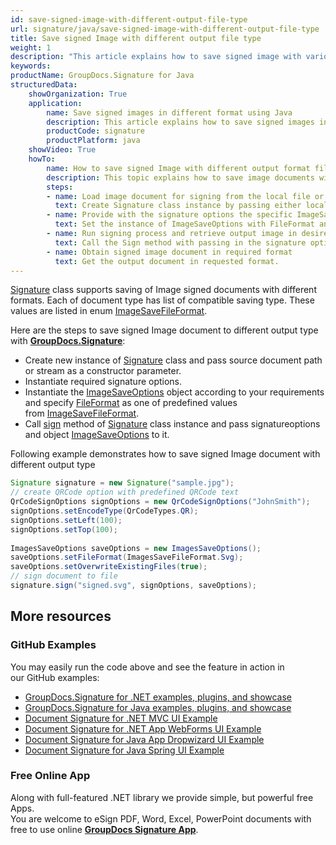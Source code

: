 ```yaml
---
id: save-signed-image-with-different-output-file-type
url: signature/java/save-signed-image-with-different-output-file-type
title: Save signed Image with different output file type
weight: 1
description: "This article explains how to save signed image with various image formats by GroupDocs.Signature API."
keywords: 
productName: GroupDocs.Signature for Java
structuredData:
    showOrganization: True
    application:    
        name: Save signed images in different format using Java    
        description: This article explains how to save signed images in differnt output format using Java language and GroupDocs.Signature for Java APIs
        productCode: signature
        productPlatform: java 
    showVideo: True
    howTo:
        name: How to save signed Image with different output format file using Java 
        description: This topic explains how to save image documents with specific file format using Java
        steps:
        - name: Load image document for signing from the local file or stream.
          text: Create Signature class instance by passing either local or network file path or stream. 
        - name: Provide with the signature options the specific ImageSaveOptions in. 
          text: Set the instance of ImageSaveOptions with FileFormat and Overwrite properties to setup the saving policy.
        - name: Run signing process and retrieve output image in desired format 
          text: Call the Sign method with passing in the signature options and the image save options.
        - name: Obtain signed image document in required format
          text: Get the output document in requested format.
---
```

[Signature](https://reference.groupdocs.com/java/signature/com.groupdocs.signature/Signature) class supports saving of Image signed documents with different formats. Each of document type has list of compatible saving type. These values are listed in enum [ImageSaveFileFormat](https://reference.groupdocs.com/java/signature/com.groupdocs.signature.domain.enums/ImagesSaveFileFormat).

Here are the steps to save signed Image document to different output type with [**GroupDocs.Signature**](https://products.groupdocs.com/signature/java):

*   Create new instance of [Signature](https://reference.groupdocs.com/java/signature/com.groupdocs.signature/Signature) class and pass source document path or stream as a constructor parameter.    
*   Instantiate required signature options.
*   Instantiate the [ImageSaveOptions](https://reference.groupdocs.com/java/signature/com.groupdocs.signature.options.saveoptions.imagessaveoptions/ImagesSaveOptions) object according to your requirements and specify [FileFormat](https://reference.groupdocs.com/net/signature/groupdocs.signature.options/imagesaveoptions/properties/fileformat) as one of predefined values from [ImageSaveFileFormat](https://reference.groupdocs.com/java/signature/com.groupdocs.signature.domain.enums/ImagesSaveFileFormat).  
*   Call [sign](https://reference.groupdocs.com/java/signature/com.groupdocs.signature/Signature#sign(java.io.OutputStream,%20com.groupdocs.signature.options.sign.SignOptions)) method of [Signature](https://reference.groupdocs.com/java/signature/com.groupdocs.signature/Signature) class instance and pass signatureoptions and object [ImageSaveOptions](https://reference.groupdocs.com/java/signature/com.groupdocs.signature.options.saveoptions.imagessaveoptions/ImagesSaveOptions) to it.
    

Following example demonstrates how to save signed Image document with different output type

```java
Signature signature = new Signature("sample.jpg");
// create QRCode option with predefined QRCode text
QrCodeSignOptions signOptions = new QrCodeSignOptions("JohnSmith");
signOptions.setEncodeType(QrCodeTypes.QR);
signOptions.setLeft(100);
signOptions.setTop(100);
 
ImagesSaveOptions saveOptions = new ImagesSaveOptions();
saveOptions.setFileFormat(ImagesSaveFileFormat.Svg);
saveOptions.setOverwriteExistingFiles(true);
// sign document to file
signature.sign("signed.svg", signOptions, saveOptions);
```

## More resources

### GitHub Examples 

You may easily run the code above and see the feature in action in our GitHub examples:

*   [GroupDocs.Signature for .NET examples, plugins, and showcase](https://github.com/groupdocs-signature/GroupDocs.Signature-for-.NET)    
*   [GroupDocs.Signature for Java examples, plugins, and showcase](https://github.com/groupdocs-signature/GroupDocs.Signature-for-Java)    
*   [Document Signature for .NET MVC UI Example](https://github.com/groupdocs-signature/GroupDocs.Signature-for-.NET-MVC)    
*   [Document Signature for .NET App WebForms UI Example](https://github.com/groupdocs-signature/GroupDocs.Signature-for-.NET-WebForms)    
*   [Document Signature for Java App Dropwizard UI Example](https://github.com/groupdocs-signature/GroupDocs.Signature-for-Java-Dropwizard)   
*   [Document Signature for Java Spring UI Example](https://github.com/groupdocs-signature/GroupDocs.Signature-for-Java-Spring)
    

### Free Online App 

Along with full-featured .NET library we provide simple, but powerful free Apps.  
You are welcome to eSign PDF, Word, Excel, PowerPoint documents with free to use online **[GroupDocs Signature App](https://products.groupdocs.app/signature)**.
